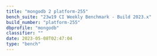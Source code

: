 ```yaml
---
title: "mongodb 2 platform-255"
bench_suite: "23w19 CI Weekly Benchmark - Build 2023.x"
build_number: "platform-255"
dbprofile: "mongodb"
classifier: ""
date: 2023-05-08T02:47:04
type: "bench"
---
```


